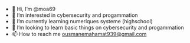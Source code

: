 - 👋 Hi, I’m @moa69
- 👀 I’m interested in cybersecurity and progammation 
- 🌱 I’m currently learning numeriques systeme (highschool)
- 💞️ I’m looking to learn basic things on cybersecurity and progammation 
- 📫 How to reach me ousmanemahamat939@gmail.com
<!---
moa69/moa69 is a ✨ special ✨ repository because its `README.md` (this file) appears on your GitHub profile.
You can click the Preview link to take a look at your changes.
--->
